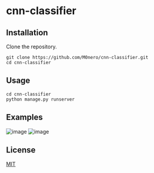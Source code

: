 # cnn-classifier


## Installation

Clone the repository.

~~~
git clone https://github.com/M0nero/cnn-classifier.git
cd cnn-classifier
~~~

## Usage
~~~
cd cnn-classifier
python manage.py runserver
~~~

## Examples
![image](https://user-images.githubusercontent.com/74233809/156706484-8880afb8-7904-47a9-ab69-92bf68c6133a.jpg)
![image](https://user-images.githubusercontent.com/74233809/156706489-25e2b4cb-b19f-4964-af81-6c0a665d7b0b.jpg)

## License
[MIT](https://github.com/M0nero/cnn-classifier/blob/main/LICENSE)

